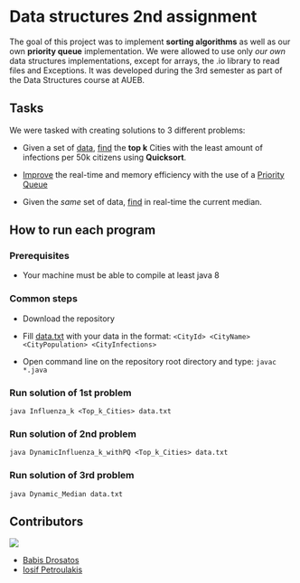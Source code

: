 # Data structures 2nd assignment

The goal of this project was to implement **sorting algorithms** as well as our own **priority queue** implementation. We were allowed to use only *our own* data structures implementations, except for arrays, the .io library to read files and Exceptions. It was developed during the 3rd semester as part of the Data Structures course at AUEB.

## Tasks

We were tasked with creating solutions to 3 different problems:

* Given a set of [data](data.txt), [find](Influenza_k.java) the **top k** Cities with the least amount of infections per 50k citizens using **Quicksort**.
  
* [Improve](DynamicInfluenza_k_withPQ.java) the real-time and memory efficiency with the use of a [Priority Queue](PQ.java)

* Given the *same* set of data, [find](Dynamic_Median.java) in real-time the current median.


## How to run each program

### Prerequisites
* Your machine must be able to compile at least java 8

### Common steps
* Download the repository
  
* Fill [data.txt](data.txt) with your data in the format:
`<CityId> <CityName> <CityPopulation> <CityInfections>`

* Open command line on the repository root directory and type: `javac *.java`

### Run solution of 1st problem
`java Influenza_k <Top_k_Cities> data.txt`

### Run solution of 2nd problem
`java DynamicInfluenza_k_withPQ <Top_k_Cities> data.txt`

### Run solution of 3rd problem
`java Dynamic_Median data.txt`

## Contributors
<a href="https://github.com/Morthlog/Data-Structures2/graphs/contributors">
  <img src="https://contrib.rocks/image?repo=Morthlog/Data-Structures2"/>
</a>

- [Babis Drosatos](https://github.com/BabisDros)
- [Iosif Petroulakis](https://github.com/Morthlog)
